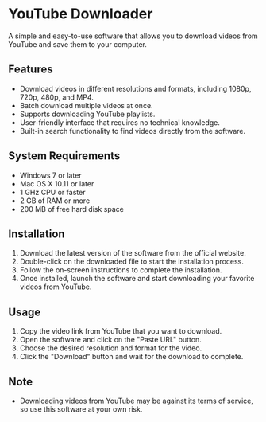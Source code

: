 # YouTube Downloader

A simple and easy-to-use software that allows you to download videos from YouTube and save them to your computer. 

## Features
- Download videos in different resolutions and formats, including 1080p, 720p, 480p, and MP4.
- Batch download multiple videos at once.
- Supports downloading YouTube playlists.
- User-friendly interface that requires no technical knowledge.
- Built-in search functionality to find videos directly from the software.

## System Requirements
- Windows 7 or later
- Mac OS X 10.11 or later
- 1 GHz CPU or faster
- 2 GB of RAM or more
- 200 MB of free hard disk space

## Installation
1. Download the latest version of the software from the official website.
2. Double-click on the downloaded file to start the installation process.
3. Follow the on-screen instructions to complete the installation.
4. Once installed, launch the software and start downloading your favorite videos from YouTube.

## Usage
1. Copy the video link from YouTube that you want to download.
2. Open the software and click on the "Paste URL" button.
3. Choose the desired resolution and format for the video.
4. Click the "Download" button and wait for the download to complete.

## Note
- Downloading videos from YouTube may be against its terms of service, so use this software at your own risk.

